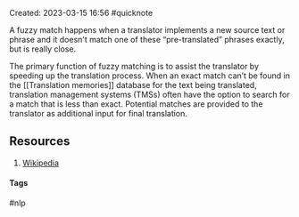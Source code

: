 Created: 2023-03-15 16:56
#quicknote

A fuzzy match happens when a translator implements a new source text or phrase and it doesn't match one of these “pre-translated” phrases exactly, but is really close.

The primary function of fuzzy matching is to assist the translator by speeding up the translation process. When an exact match can’t be found in the [[Translation memories]] database for the text being translated, translation management systems (TMSs) often have the option to search for a match that is less than exact. Potential matches are provided to the translator as additional input for final translation.

## Resources
1. [Wikipedia](https://en.wikipedia.org/wiki/Fuzzy_matching_(computer-assisted_translation))
#### Tags
#nlp